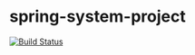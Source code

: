 # spring-system-project

[![Build Status](https://travis-ci.org/emiliodeoliveira/spring-system-project.svg?branch=master)](https://travis-ci.org/emiliodeoliveira/spring-system-project)